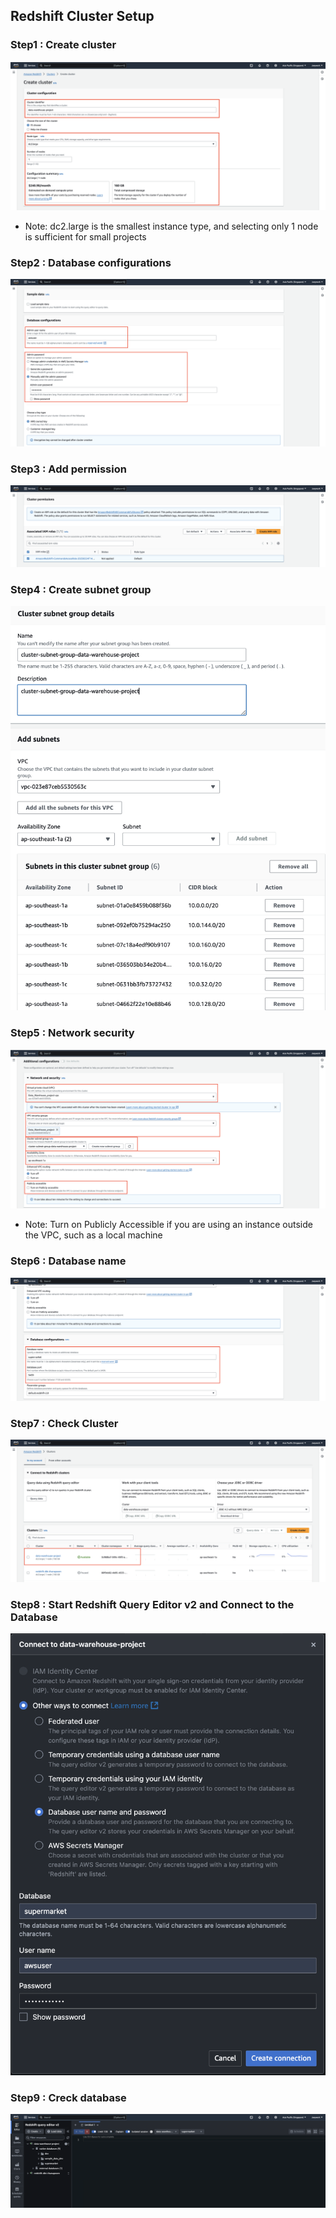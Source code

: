 ## Redshift Cluster Setup


### Step1 : Create cluster
![Create_cluster](Redshift-Setup-images/1_Create_cluster.png)
- Note: dc2.large is the smallest instance type, and selecting only 1 node is sufficient for small projects

### Step2 : Database configurations
![Database configurations](<Redshift-Setup-images/2_Database configurations.png>)

### Step3 : Add permission
![Add_permission](Redshift-Setup-images/3_Add_permission.png)

### Step4 : Create subnet group
![Create_subnet_group](Redshift-Setup-images/4_Create_subnet_group.png)

### Step5 : Network security
![Network_security](Redshift-Setup-images/5_Network_security.png)
- Note: Turn on Publicly Accessible if you are using an instance outside the VPC, such as a local machine
### Step6 : Database name
![Database_name](Redshift-Setup-images/6_Database_name.png)

### Step7 : Check Cluster
![Check_cluster](Redshift-Setup-images/7_Check_cluster.png)

### Step8 : Start Redshift Query Editor v2 and Connect to the Database
![Connect](Redshift-Setup-images/8_Connect.png)

### Step9 : Creck database
![Creck_database](Redshift-Setup-images/9_Creck_database.png)